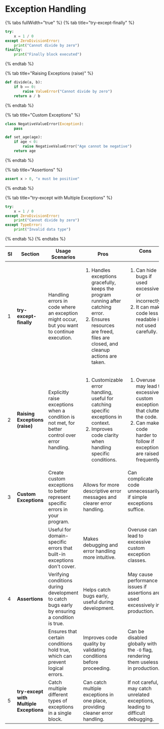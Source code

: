 # Exception Handling

{% tabs fullWidth="true" %}
{% tab title="try-except-finally" %}
```python
try:
    x = 1 / 0
except ZeroDivisionError:
    print("Cannot divide by zero")
finally:
    print("Finally block executed")
```
{% endtab %}

{% tab title="Raising Exceptions (raise)" %}
```python
def divide(a, b):
    if b == 0:
        raise ValueError("Cannot divide by zero")
    return a / b
```
{% endtab %}

{% tab title="Custom Exceptions" %}
```python
class NegativeValueError(Exception):
    pass

def set_age(age):
    if age < 0:
        raise NegativeValueError("Age cannot be negative")
    return age
```
{% endtab %}

{% tab title="Assertions" %}
```python
assert x > 0, "x must be positive"
```
{% endtab %}

{% tab title="try-except with Multiple Exceptions" %}
```python
try:
    x = 1 / 0
except ZeroDivisionError:
    print("Cannot divide by zero")
except TypeError:
    print("Invalid data type")

```
{% endtab %}
{% endtabs %}

<table><thead><tr><th width="44.065582275390625">SI</th><th width="114.17816162109375">Section</th><th>Usage Scenarios</th><th>Pros</th><th valign="top">Cons</th></tr></thead><tbody><tr><td>1</td><td><strong>try-except-finally</strong></td><td>Handling errors in code where an exception might occur, but you want to continue execution.</td><td><ol><li>Handles exceptions gracefully, keeps the program running after catching error.</li><li>Ensures resources are freed, files are closed, and cleanup actions are taken.</li></ol></td><td valign="top"><ol><li>Can hide bugs if used excessively or incorrectly.</li><li>It can make code less readable if not used carefully.</li></ol></td></tr><tr><td>2</td><td><strong>Raising Exceptions (raise)</strong></td><td>Explicitly raise exceptions when a condition is not met, for better control over error handling.</td><td><ol><li>Customizable error handling, useful for catching specific exceptions in context.</li><li>Improves code clarity when handling specific conditions.</li></ol></td><td valign="top"><ol><li>Overuse may lead to excessive custom exceptions that clutter the code.</li><li>Can make code harder to follow if exceptions are raised frequently.</li></ol></td></tr><tr><td>3</td><td><strong>Custom Exceptions</strong></td><td>Create custom exceptions to better represent specific errors in your program.</td><td>Allows for more descriptive error messages and clearer error handling.</td><td valign="top">Can complicate code unnecessarily if simple exceptions suffice.</td></tr><tr><td></td><td></td><td>Useful for domain-specific errors that built-in exceptions don't cover.</td><td>Makes debugging and error handling more intuitive.</td><td valign="top">Overuse can lead to excessive custom exception classes.</td></tr><tr><td>4</td><td><strong>Assertions</strong></td><td>Verifying conditions during development to catch bugs early by ensuring a condition is true.</td><td>Helps catch bugs early, useful during development.</td><td valign="top">May cause performance issues if assertions are used excessively in production.</td></tr><tr><td></td><td></td><td>Ensures that certain conditions hold true, which can prevent logical errors.</td><td>Improves code quality by validating conditions before proceeding.</td><td valign="top">Can be disabled globally with the <code>-O</code> flag, rendering them useless in production.</td></tr><tr><td>5</td><td><strong>try-except with Multiple Exceptions</strong></td><td>Catch multiple different types of exceptions in a single block.</td><td>Can catch multiple exceptions in one place, providing cleaner error handling.</td><td valign="top">If not careful, may catch unrelated exceptions, leading to difficult debugging.</td></tr></tbody></table>
